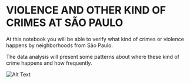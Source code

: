 # VIOLENCE AND OTHER KIND OF CRIMES AT SÃO PAULO

At this notebook you will be able to verify what kind of crimes or violence happens by neighborhoods from São Paulo.

The data analysis will present some patterns about where these kind of crime happens and how frequently.

![Alt Text](https://github.com/ricardomotoyama/VIOLENCE_SAO_PAULO/issues/1#issue-741221215)
